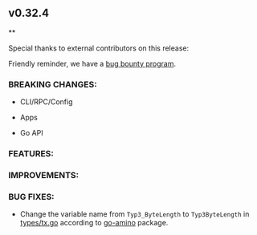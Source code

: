 ## v0.32.4

\*\*

Special thanks to external contributors on this release:

Friendly reminder, we have a [bug bounty
program](https://hackerone.com/tendermint).

### BREAKING CHANGES:

- CLI/RPC/Config

- Apps

- Go API

### FEATURES:

### IMPROVEMENTS:

### BUG FIXES:
- Change the variable name from `Typ3_ByteLength` to `Typ3ByteLength` in [types/tx.go](https://github.com/tendermint/tendermint/blob/master/types/tx.go#L136) according to [go-amino](https://github.com/tendermint/go-amino/blob/master/amino.go#L102) package.
